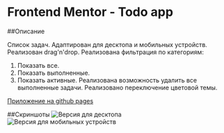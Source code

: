 # Frontend Mentor - Todo app

##Описание

Список задач. 
Адаптирован для десктопа и мобильных устройств. 
Реализован drag'n'drop.
Реализована фильтрация по категориям: 
1. Показать все.
2. Показать выполненные.
3. Показать активные.
Реализована возможность удалить все выполненные задачи.
Реализовано переключение цветовой темы.

[Приложение на github pages](https://trnvmkhl.github.io/todo-list-app/)

##Скриншоты
![Версия для десктопа](https://user-images.githubusercontent.com/40204735/132640730-bd7681ab-682b-4214-a181-c0365811e007.png)
![Версия для мобильных устройств](https://user-images.githubusercontent.com/40204735/132641047-cc05cdf2-23df-494c-90b5-b5154ae7b38e.png)



